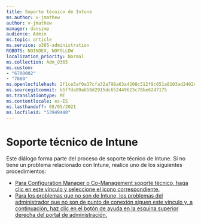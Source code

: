 ```yaml
---
title: Soporte técnico de Intune
ms.author: v-jmathew
author: v-jmathew
manager: dansimp
audience: Admin
ms.topic: article
ms.service: o365-administration
ROBOTS: NOINDEX, NOFOLLOW
localization_priority: Normal
ms.collection: Adm_O365
ms.custom:
- "6700002"
- "7680"
ms.openlocfilehash: 2f1ce5af0a37cfa32a798a63a4208c512f9c651a8103ad2402ee3dd592a952eb
ms.sourcegitcommit: b5f7da89a650d2915dc652449623c78be6247175
ms.translationtype: MT
ms.contentlocale: es-ES
ms.lasthandoff: 08/05/2021
ms.locfileid: "53949440"
---
```

# <a name="intune-support"></a>Soporte técnico de Intune

Este diálogo forma parte del proceso de soporte técnico de Intune. Si no tiene un problema relacionado con Intune, realice uno de los siguientes procedimientos:

- [Para Configuration Manager o Co-Management soporte técnico, haga clic en este vínculo y seleccione el icono correspondiente.](https://endpoint.microsoft.com/#blade/Microsoft_Intune_DeviceSettings/SupportMenu/helpSupport)
- [Para los problemas que no son de Intune, los problemas del administrador que no son de punto de conexión siguen este vínculo y, a continuación, haz clic en el botón de ayuda en la esquina superior derecha del portal de administración.](https://admin.microsoft.com/Adminportal/Home?source=applauncher#/support/requests)
